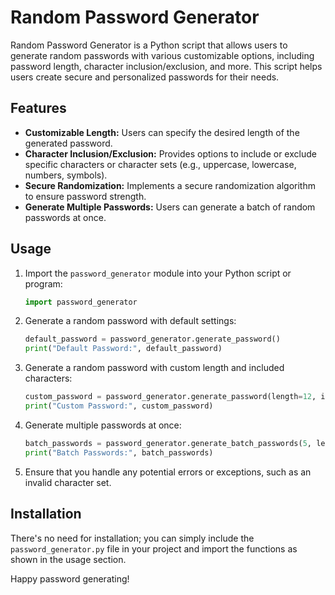 # Random Password Generator

Random Password Generator is a Python script that allows users to generate random passwords with various customizable options, including password length, character inclusion/exclusion, and more. This script helps users create secure and personalized passwords for their needs.

## Features

- **Customizable Length:** Users can specify the desired length of the generated password.
- **Character Inclusion/Exclusion:** Provides options to include or exclude specific characters or character sets (e.g., uppercase, lowercase, numbers, symbols).
- **Secure Randomization:** Implements a secure randomization algorithm to ensure password strength.
- **Generate Multiple Passwords:** Users can generate a batch of random passwords at once.

## Usage

1. Import the `password_generator` module into your Python script or program:

    ```python
    import password_generator
    ```

2. Generate a random password with default settings:

    ```python
    default_password = password_generator.generate_password()
    print("Default Password:", default_password)
    ```

3. Generate a random password with custom length and included characters:

    ```python
    custom_password = password_generator.generate_password(length=12, include_chars='Aa1@')
    print("Custom Password:", custom_password)
    ```

4. Generate multiple passwords at once:

    ```python
    batch_passwords = password_generator.generate_batch_passwords(5, length=10, include_chars='Aa1@')
    print("Batch Passwords:", batch_passwords)
    ```

5. Ensure that you handle any potential errors or exceptions, such as an invalid character set.

## Installation

There's no need for installation; you can simply include the `password_generator.py` file in your project and import the functions as shown in the usage section.


Happy password generating!
